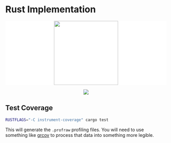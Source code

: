 # Rust Implementation

<p align="center" style="background: white;">
<img src="https://go.chiquit.ooo/rust.svg" width="200" />
</p>
<p align="center">
<img src="https://github.com/go-recordkeeper/go-recordkeeper/actions/workflows/rust.yml/badge.svg" />
</p>

## Test Coverage
```sh
RUSTFLAGS="-C instrument-coverage" cargo test
```

This will generate the `.profraw` profiling files. You will need to use something like [grcov](https://lib.rs/crates/grcov) to process that data into something more legible.
